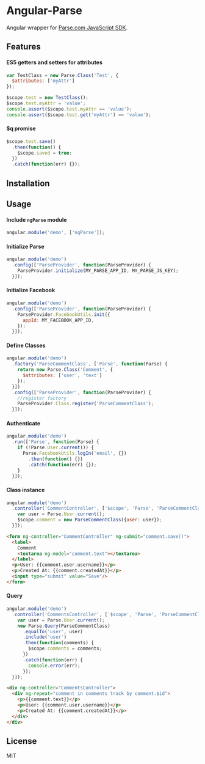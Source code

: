# Angular-Parse
Angular wrapper for [Parse.com JavaScript SDK](https://parse.com/docs/js/guide).
## Features
#### ES5 getters and setters for attributes
```javascript
var TestClass = new Parse.Class('Test', {
  $attributes: ['myAttr']
});

$scope.test = new TestClass();
$scope.test.myAttr = 'value';
console.assert($scope.test.myAttr == 'value');
console.assert($scope.test.get('myAttr') == 'value');
```
#### $q promise
```javascript
$scope.test.save()
  .then(function() {
    $scope.saved = true;
  })
  .catch(function(err) {});
```
## Installation

## Usage
#### Include `ngParse` module
```javascript
angular.module('demo', ['ngParse']);
```
#### Initialize Parse
```javascript
angular.module('demo')
  .config(['ParseProvider', function(ParseProvider) {
    ParseProvider.initialize(MY_PARSE_APP_ID, MY_PARSE_JS_KEY);
  }]);
```
#### Initialize Facebook
```javascript
angular.module('demo')
  .config(['ParseProvider', function(ParseProvider) {
    ParseProvider.FacebookUtils.init({
      appId: MY_FACEBOOK_APP_ID,
    });
  }]);
```
#### Define Classes
```javascript
angular.module('demo')
  .factory('ParseCommentClass', ['Parse', function(Parse) {
    return new Parse.Class('Comment', {
      $attributes: ['user', 'text']
    });
  }])
  .config(['ParseProvider', function(ParseProvider) {
    //register factory
    ParseProvider.Class.register('ParseCommentClass');
  }]);
```
#### Authenticate
```javascript
angular.module('demo')
  .run(['Parse', function(Parse) {
    if (!Parse.User.current()) {
      Parse.FacebookUtils.logIn('email', {})
        .then(function() {})
        .catch(function(err) {});
    }
  }]);
```
#### Class instance
```javascript
angular.module('demo')
  .controller('CommentController', ['$scope', 'Parse', 'ParseCommentClass', function($scope, Parse, ParseCommentClass) {
    var user = Parse.User.current();
    $scope.comment = new ParseCommentClass({user: user});
  }]);
```
```html
<form ng-controller="CommentController" ng-submit="comment.save()">
  <label>
    Comment
    <textarea ng-model="comment.text"></textarea>
  </label>
  <p>User: {{comment.user.username}}</p>
  <p>Created At: {{comment.createdAt}}</p>
  <input type="submit" value="Save"/>
</form>
```
#### Query
```javascript
angular.module('demo')
  .controller('CommentsController', ['$scope', 'Parse', 'ParseCommentClass', function($scope, Parse, ParseCommentClass) {
    var user = Parse.User.current();
    new Parse.Query(ParseCommentClass)
      .equalTo('user', user)
      .include('user')
      .then(function(comments) {
        $scope.comments = comments;
      })
      .catch(function(err) {
        console.error(err);
      });
  }]);
```
```html
<div ng-controller="CommentsController">
  <div ng-repeat="comment in comments track by comment.$id">
    <p>{{comment.text}}</p>
    <p>User: {{comment.user.username}}</p>
    <p>Created At: {{comment.createdAt}}</p>
  </div>
</div>
```
## License
MIT
